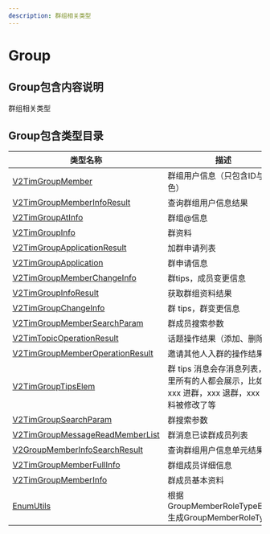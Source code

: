 ```yaml
---
description: 群组相关类型
---
```


# Group

## Group包含内容说明

群组相关类型

## Group包含类型目录

| 类型名称                                                                  | 描述                                                       |
| --------------------------------------------------------------------- | -------------------------------------------------------- |
| [V2TimGroupMember](v2timgroupmember.md)                               | 群组用户信息（只包含ID与角色）                                         |
| [V2TimGroupMemberInfoResult](v2timgroupmemberinforesult.md)           | 查询群组用户信息结果                                               |
| [V2TimGroupAtInfo](v2timgroupatinfo.md)                               | 群组@信息                                                    |
| [V2TimGroupInfo](v2timgroupinfo.md)                                   | 群资料                                                      |
| [V2TimGroupApplicationResult](v2timgroupapplicationresult.md)         | 加群申请列表                                                   |
| [V2TimGroupApplication](v2timgroupapplication.md)                     | 群申请信息                                                    |
| [V2TimGroupMemberChangeInfo](v2timgroupmemberchangeinfo.md)           | 群tips，成员变更信息                                             |
| [V2TimGroupInfoResult](v2timgroupinforesult.md)                       | 获取群组资料结果                                                 |
| [V2TimGroupChangeInfo](v2timgroupchangeinfo.md)                       | 群 tips，群变更信息                                             |
| [V2TimGroupMemberSearchParam](v2timgroupmembersearchparam.md)         | 群成员搜索参数                                                  |
| [V2TimTopicOperationResult](v2timtopicoperationresult.md)             | 话题操作结果（添加、删除等）                                           |
| [V2TimGroupMemberOperationResult](v2timgroupmemberoperationresult.md) | 邀请其他人入群的操作结果                                             |
| [V2TimGroupTipsElem](v2timgrouptipselem.md)                           | 群 tips 消息会存消息列表，群里所有的人都会展示，比如 xxx 进群，xxx 退群，xxx 群资料被修改了等 |
| [V2TimGroupSearchParam](v2timgroupsearchparam.md)                     | 群搜索参数                                                    |
| [V2TimGroupMessageReadMemberList](v2timgroupmessagereadmemberlist.md) | 群消息已读群成员列表                                               |
| [V2GroupMemberInfoSearchResult](v2groupmemberinfosearchresult.md)     | 查询群组用户信息单元结果                                             |
| [V2TimGroupMemberFullInfo](v2timgroupmemberfullinfo.md)               | 群组成员详细信息                                                 |
| [V2TimGroupMemberInfo](v2timgroupmemberinfo.md)                       | 群成员基本资料                                                  |
| [EnumUtils](enumutils.md)                                             | 根据GroupMemberRoleTypeEnum生成GroupMemberRoleType           |




